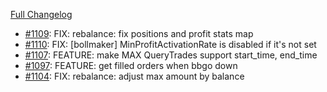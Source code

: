 [Full Changelog](https://github.com/c9s/bbgo/compare/v1.44.0...main)

 - [#1109](https://github.com/c9s/bbgo/pull/1109): FIX: rebalance: fix positions and profit stats map
 - [#1110](https://github.com/c9s/bbgo/pull/1110): FIX: [bollmaker] MinProfitActivationRate is disabled if it's not set
 - [#1107](https://github.com/c9s/bbgo/pull/1107): FEATURE: make MAX QueryTrades support start_time, end_time
 - [#1097](https://github.com/c9s/bbgo/pull/1097): FEATURE: get filled orders when bbgo down
 - [#1104](https://github.com/c9s/bbgo/pull/1104): FIX: rebalance: adjust max amount by balance
